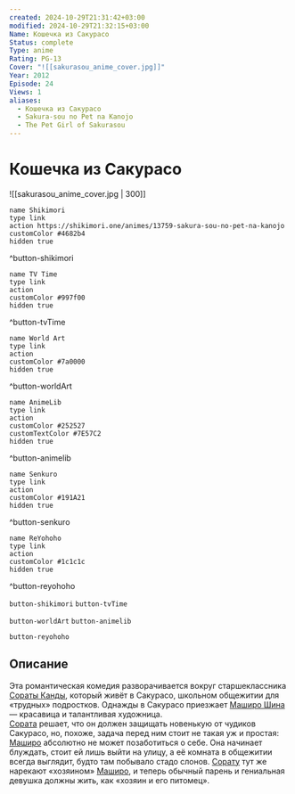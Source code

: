 ```yaml
---
created: 2024-10-29T21:31:42+03:00
modified: 2024-10-29T21:32:15+03:00
Name: Кошечка из Сакурасо
Status: complete
Type: anime
Rating: PG-13
Cover: "![[sakurasou_anime_cover.jpg]]"
Year: 2012
Episode: 24
Views: 1
aliases:
  - Кошечка из Сакурасо
  - Sakura-sou no Pet na Kanojo
  - The Pet Girl of Sakurasou
---
```


# Кошечка из Сакурасо

![[sakurasou_anime_cover.jpg | 300]]

```button
name Shikimori
type link
action https://shikimori.one/animes/13759-sakura-sou-no-pet-na-kanojo
customColor #4682b4
hidden true
```
^button-shikimori

```button
name TV Time
type link
action 
customColor #997f00
hidden true
```
^button-tvTime

```button
name World Art
type link
action 
customColor #7a0000
hidden true
```
^button-worldArt

```button
name AnimeLib
type link
action 
customColor #252527
customTextColor #7E57C2
hidden true
```
^button-animelib

```button
name Senkuro
type link
action 
customColor #191A21
hidden true
```
^button-senkuro

```button
name ReYohoho
type link
action 
customColor #1c1c1c
hidden true
```
^button-reyohoho



`button-shikimori` `button-tvTime`

`button-worldArt` `button-animelib`

`button-reyohoho`

## Описание

Эта романтическая комедия разворачивается вокруг старшеклассника [Сораты Канды](https://shikimori.one/characters/64169-sorata-kanda), который живёт в Сакурасо, школьном общежитии для «трудных» подростков. Однажды в Сакурасо приезжает [Маширо Шина](https://shikimori.one/characters/61371-mashiro-shiina) — красавица и талантливая художница.  
[Сората](https://shikimori.one/characters/64169-sorata-kanda) решает, что он должен защищать новенькую от чудиков Сакурасо, но, похоже, задача перед ним стоит не такая уж и простая: [Маширо](https://shikimori.one/characters/61371-mashiro-shiina) абсолютно не может позаботиться о себе. Она начинает блуждать, стоит ей лишь выйти на улицу, а её комната в общежитии всегда выглядит, будто там побывало стадо слонов. [Сорату](https://shikimori.one/characters/64169-sorata-kanda) тут же нарекают «хозяином» [Маширо](https://shikimori.one/characters/61371-mashiro-shiina), и теперь обычный парень и гениальная девушка должны жить, как «хозяин и его питомец».
